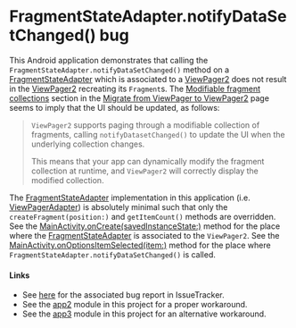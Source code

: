 # FragmentStateAdapter.notifyDataSetChanged() bug

This Android application demonstrates that calling the `FragmentStateAdapter.notifyDataSetChanged()` method on
a [FragmentStateAdapter](https://developer.android.com/reference/androidx/viewpager2/adapter/FragmentStateAdapter)
which is associated to
a [ViewPager2](https://developer.android.com/reference/androidx/viewpager2/widget/ViewPager2) does not result
in the [ViewPager2](https://developer.android.com/reference/androidx/viewpager2/widget/ViewPager2) recreating
its `Fragment`s.
The [Modifiable fragment collections](https://developer.android.com/training/animation/vp2-migration#modifiable-fragments)
section in
the [Migrate from ViewPager to ViewPager2](https://developer.android.com/training/animation/vp2-migration)
page seems to imply that the UI should be updated, as follows:

> `ViewPager2` supports paging through a modifiable collection of fragments, calling `notifyDatasetChanged()` to update the UI when the underlying collection changes.
>
> This means that your app can dynamically modify the fragment collection at runtime, and `ViewPager2` will correctly display the modified collection.

The [FragmentStateAdapter](https://developer.android.com/reference/androidx/viewpager2/adapter/FragmentStateAdapter)
implementation in this application
(i.e. [ViewPagerAdapter](src/main/java/com/tazkiyatech/viewpager2/experiments/app1/ViewPagerAdapter.kt)) is
absolutely minimal such that only the `createFragment(position:)` and `getItemCount()` methods are overridden.
See
the [MainActivity.onCreate(savedInstanceState:)](src/main/java/com/tazkiyatech/viewpager2/experiments/app1/MainActivity.kt)
method for the place where
the [FragmentStateAdapter](https://developer.android.com/reference/androidx/viewpager2/adapter/FragmentStateAdapter)
is associated to the `ViewPager2`. See
the [MainActivity.onOptionsItemSelected(item:)](src/main/java/com/tazkiyatech/viewpager2/experiments/app1/MainActivity.kt)
method for the place where `FragmentStateAdapter.notifyDataSetChanged()` is called.

#### Links

* See [here](https://issuetracker.google.com/issues/171039652) for the associated bug report in IssueTracker.
* See the [app2](../app2) module in this project for a proper workaround.
* See the [app3](../app3) module in this project for an alternative workaround.
